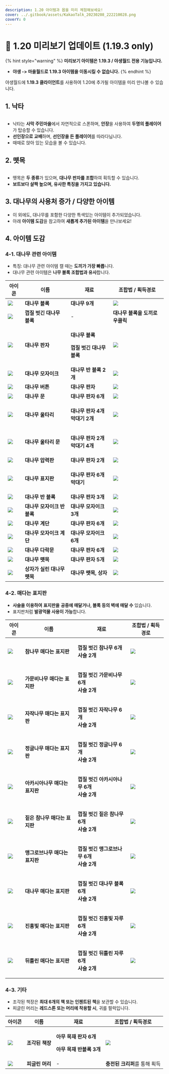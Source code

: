 ```yaml
---
description: 1.20 아이템과 몹을 미리 체험해보세요!
cover: ../.gitbook/assets/KakaoTalk_20230208_222210028.png
coverY: 0
---
```


# 🌳 1.20 미리보기 업데이트 (1.19.3 only)

{% hint style="warning" %}
**미리보기 아이템은 1.19.3 / 야생월드 전용 기능입니다.**&#x20;

* **야생 -> 마을월드로 1.19.3 아이템을 이동시킬 수 없습니다.**
{% endhint %}

야생월드에 **1.19.3 클라이언트**를 사용하여 1.20에 추가될 아이템을 미리 만나볼 수 있습니다.&#x20;

## 1. 낙타

<figure><img src="../.gitbook/assets/2023-02-06_08.29.22 (1).png" alt=""><figcaption></figcaption></figure>

* 낙타는 **사막 주민마을**에서 자연적으로 스폰하며, **안장**을 사용하여 **두명의 플레이어**가 탑승할 수 있습니다.
* **선인장으로 교배**하며, **선인장을 든 플레이어**를 따라다닙니다.&#x20;
* 때때로 앉아 있는 모습을 볼 수 있습니다.

## 2. 뗏목

<figure><img src="../.gitbook/assets/2023-02-08_22.25.28.png" alt=""><figcaption></figcaption></figure>

* 뗏목은 **두 종류**가 있으며, **대나무 판자를 조합**하여 획득할 수 있습니다.
* **보트보다 살짝 높으며, 유사한 특징을 가지고 있습니다.**&#x20;

## 3. 대나무의 사용처 증가 / 다양한  아이템&#x20;

* 이 외에도, 대나무를 포함한 다양한 특색있는 아이템이 추가되었습니다.
* 아래 **아이템 도감**을 참고하여 **새롭게 추가된 아이템**을 만나보세요!

## 4. 아이템 도감

### **4-1. 대나무 관련 아이템**

* 특징: 대나무 관련 아이템 캘 때는 **도끼가 가장 빠릅**니다.
* 대나무 관련 아이템은 **나무 블록 조합법과 유사**합니다.

| 아이콘                                                                     | 이름                | 재료                                                                 | 조합법 / 획득경로                                   |
| ----------------------------------------------------------------------- | ----------------- | ------------------------------------------------------------------ | -------------------------------------------- |
| ![](../.gitbook/assets/Block\_of\_Bamboo\_JE3.webp)                     | **대나무 블록**        | **대나무 9개**                                                         | ![](<../.gitbook/assets/image (152).png>)    |
| ![](../.gitbook/assets/Block\_of\_Stripped\_Bamboo\_JE3.webp)           | **껍질 벗긴 대나무 블록**  | -                                                                  | **대나무 블록을 도끼로 우클릭**                          |
| ![](../.gitbook/assets/Bamboo\_Planks\_JE2.webp)                        | **대나무 판자**        | <p><strong>대나무 블록</strong></p><p><strong>껍질 벗긴 대나무 블록</strong></p> | ![](<../.gitbook/assets/image (139).png>)    |
| ![](../.gitbook/assets/Bamboo\_Mosaic\_JE1\_BE1.webp)                   | **대나무 모자이크**      | **대나무 반 블록 2개**                                                    | ![](<../.gitbook/assets/image (144).png>)    |
| ![](../.gitbook/assets/Bamboo\_Button\_JE1\_BE1.webp)                   | **대나무 버튼**        | **대나무 판자**                                                         | ![](<../.gitbook/assets/image (157).png>)    |
| ![](../.gitbook/assets/Bamboo\_Door\_%28item%29\_JE1\_BE1.webp)         | **대나무 문**         | **대나무 판자 6개**                                                      | ![](<../.gitbook/assets/image (138).png>)    |
| ![](../.gitbook/assets/Bamboo\_Fence\_JE1\_BE1.webp)                    | **대나무 울타리**       | <p><strong>대나무 판자 4개</strong><br><strong>막대기 2개</strong></p>       | ![](<../.gitbook/assets/image (145).png>)    |
| ![](../.gitbook/assets/Bamboo\_Fence\_Gate\_JE1.webp)                   | **대나무 울타리 문**     | <p><strong>대나무 판자 2개</strong><br><strong>막대기 4개</strong></p>       | ![](<../.gitbook/assets/image (25).png>)     |
| ![](../.gitbook/assets/Bamboo\_Pressure\_Plate\_JE1\_BE1.webp)          | **대나무 압력판**       | **대나무 판자 2개**                                                      | ![](<../.gitbook/assets/image (40).png>)     |
| ![](../.gitbook/assets/Bamboo\_Sign\_%28item%29\_JE1\_BE1.webp)         | **대나무 표지판**       | <p><strong>대나무 판자 6개</strong><br><strong>막대기</strong></p>          | ![](<../.gitbook/assets/image (48).png>)     |
| ![](../.gitbook/assets/Bamboo\_Slab\_JE1\_BE1.webp)                     | **대나무 반 블록**      | **대나무 판자 3개**                                                      | ![](<../.gitbook/assets/image (42).png>)     |
| ![](../.gitbook/assets/Bamboo\_Mosaic\_Slab\_JE1\_BE1.webp)             | **대나무 모자이크 반 블록** | **대나무 모자이크 3개**                                                    | ![](<../.gitbook/assets/image (10) (1).png>) |
| ![](../.gitbook/assets/Bamboo\_Stairs\_JE1\_BE1.webp)                   | **대나무 계단**        | **대나무 판자 6개**                                                      | ![](<../.gitbook/assets/image (16).png>)     |
| ![](../.gitbook/assets/Bamboo\_Mosaic\_Stairs\_JE1\_BE1.webp)           | **대나무 모자이크 계단**   | **대나무 모자이크 6개**                                                    | ![](<../.gitbook/assets/image (29).png>)     |
| ![](../.gitbook/assets/Bamboo\_Trapdoor\_JE1\_BE1.webp)                 | **대나무 다락문**       | **대나무 판자 6개**                                                      | ![](<../.gitbook/assets/image (43).png>)     |
| ![](../.gitbook/assets/Bamboo\_Raft\_%28item%29\_JE1.webp)              | **대나무 뗏목**        | **대나무 판자 5개**                                                      | ![](<../.gitbook/assets/image (18).png>)     |
| ![](../.gitbook/assets/Bamboo\_Raft\_with\_Chest\_%28item%29\_BE1.webp) | **상자가 실린 대나무 뗏목** | **대나무 뗏목, 상자**                                                     | ![](<../.gitbook/assets/image (21).png>)     |

### **4-2. 매다는 표지판**

* **사슬을 이용하여** **표지판을** **공중에 매달거나, 블록 등의 벽에 매달 수** 있습니다.
* 표지판처럼 **발광먹물 사용이 가능**합니다.

| 아이콘                                                                         | 이름                 | 재료                                                                | 조합법 / 획득경로                                  |
| --------------------------------------------------------------------------- | ------------------ | ----------------------------------------------------------------- | ------------------------------------------- |
| ![](../.gitbook/assets/Oak\_Hanging\_Sign\_%28item%29\_JE1\_BE1.webp)       | **참나무 매다는 표지판**    | <p><strong>껍질 벗긴 참나무 6개</strong><br><strong>사슬 2개</strong></p>    | ![](<../.gitbook/assets/image (45).png>)    |
| ![](../.gitbook/assets/Spruce\_Hanging\_Sign\_%28item%29\_JE1\_BE1.webp)    | **가문비나무 매다는 표지판**  | <p><strong>껍질 벗긴 가문비나무 6개</strong><br><strong>사슬 2개</strong></p>  | ![](<../.gitbook/assets/image (47).png>)    |
| ![](../.gitbook/assets/Birch\_Hanging\_Sign\_%28item%29\_JE1\_BE1.webp)     | **자작나무 매다는 표지판**   | <p><strong>껍질 벗긴 자작나무 6개</strong><br><strong>사슬 2개</strong></p>   | ![](<../.gitbook/assets/image (22).png>)    |
| ![](../.gitbook/assets/Jungle\_Hanging\_Sign\_%28item%29\_JE1\_BE1.webp)    | **정글나무 매다는 표지판**   | <p><strong>껍질 벗긴 정글나무 6개</strong><br><strong>사슬 2개</strong></p>   | ![](<../.gitbook/assets/image (33).png>)    |
| ![](../.gitbook/assets/Acacia\_Hanging\_Sign\_%28item%29\_JE1\_BE1.webp)    | **아카시아나무 매다는 표지판** | <p><strong>껍질 벗긴 아카시아나무 6개</strong><br><strong>사슬 2개</strong></p> | ![](<../.gitbook/assets/image (7) (1).png>) |
| ![](../.gitbook/assets/Dark\_Oak\_Hanging\_Sign\_%28item%29\_JE1\_BE1.webp) | **짙은 참나무 매다는 표지판** | <p><strong>껍질 벗긴 짙은 참나무 6개</strong><br><strong>사슬 2개</strong></p> | ![](<../.gitbook/assets/image (4) (1).png>) |
| ![](../.gitbook/assets/Mangrove\_Hanging\_Sign\_%28item%29\_JE1\_BE1.webp)  | **맹그로브나무 매다는 표지판** | <p><strong>껍질 벗긴 맹그로브나무 6개</strong><br><strong>사슬 2개</strong></p> | ![](<../.gitbook/assets/image (27).png>)    |
| ![](../.gitbook/assets/Bamboo\_Hanging\_Sign\_%28item%29\_JE1\_BE1.webp)    | **대나무 매다는 표지판**    | <p><strong>껍질 벗긴 대나무 블록 6개</strong><br><strong>사슬 2개</strong></p> | ![](<../.gitbook/assets/image (32).png>)    |
| ![](../.gitbook/assets/Crimson\_Hanging\_Sign\_%28item%29\_JE1\_BE1.webp)   | **진홍빛 매다는 표지판**    | <p><strong>껍질 벗긴 진홍빛 자루 6개</strong><br><strong>사슬 2개</strong></p> | ![](<../.gitbook/assets/image (38).png>)    |
| ![](../.gitbook/assets/Warped\_Hanging\_Sign\_%28item%29\_JE1\_BE1.webp)    | **뒤틀린 매다는 표지판**    | <p><strong>껍질 벗긴 뒤틀린 자루 6개</strong><br><strong>사슬 2개</strong></p> | ![](<../.gitbook/assets/image (19).png>)    |

### &#x20;**4-3. 기타**

* 조각된 책장은 **최대 6개의 책 또는 인첸트된 책**을 보관할 수 있습니다.
* 피글린 머리는 **레드스톤 또는 머리에 착용할 시**, 귀를 펄럭입니다.

| 아이콘                                                               | 이름         | 재료                                                                                       | 조합법 / 획득경로                               |
| ----------------------------------------------------------------- | ---------- | ---------------------------------------------------------------------------------------- | ---------------------------------------- |
| ![](../.gitbook/assets/Chiseled\_Bookshelf\_%28S\_0%29\_JE2.webp) | **조각된 책장** | <p><strong>아무</strong> <strong>목재 판자 6개</strong></p><p><strong>아무 목재 반블록 3개</strong></p> | ![](<../.gitbook/assets/image (39).png>) |
| ![](../.gitbook/assets/Piglin\_Head\_%288%29\_JE1.webp)           | **피글린 머리** | -                                                                                        | **충전된 크리퍼**를 통해 획득                       |
